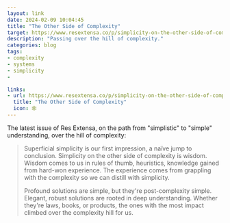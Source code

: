```yaml
---
layout: link
date: 2024-02-09 10:04:45
title: "The Other Side of Complexity"
target: https://www.resextensa.co/p/simplicity-on-the-other-side-of-complexity
description: "Passing over the hill of complexity."
categories: blog
tags:
- complexity
- systems
- simplicity
- 

links:
- url: https://www.resextensa.co/p/simplicity-on-the-other-side-of-complexity
  title: "The Other Side of Complexity"
  icon: 🕸️
---
```


The latest issue of Res Extensa, on the path from "simplistic" to "simple" understanding, over the hill of complexity:

> Superficial simplicity is our first impression, a naïve jump to conclusion. Simplicity on the other side of complexity is wisdom. Wisdom comes to us in rules of thumb, heuristics, knowledge gained from hard-won experience. The experience comes from grappling with the complexity so we can distill with simplicity.
>
> Profound solutions are simple, but they're post-complexity simple. Elegant, robust solutions are rooted in deep understanding. Whether they're laws, books, or products, the ones with the most impact climbed over the complexity hill for us.
